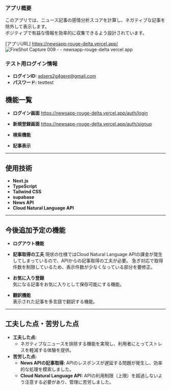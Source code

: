 ###  アプリ概要
このアプリでは、ニュース記事の感情分析スコアを計算し、ネガティブな記事を除外して表示します。  
ポジティブで有益な情報を効率的に収集できるよう設計されています。

[アプリURL]
https://newsapp-rouge-delta.vercel.app/
![FireShot Capture 009 -  - newsapp-rouge-delta vercel app](https://github.com/user-attachments/assets/fcc66f6f-a782-4a25-853f-04ccf7a32eb4)



### テスト用ログイン情報
- **ログインID:** adsers2g4gere@gmail.com  
- **パスワード:** testtest  

## 機能一覧
- **ログイン画面**
https://newsapp-rouge-delta.vercel.app/auth/login

- **新規登録画面**
https://newsapp-rouge-delta.vercel.app/auth/signup

- **検索機能** 

- **記事表示**  

---

## 使用技術
- **Next.js**  
- **TypeScript** 
- **Tailwind CSS**
- **supabase**    
- **News API**  
- **Cloud Natural Language API**  

---

## 今後追加予定の機能
- **ログアウト機能**
- **記事取得の工夫**
現状の仕様ではCloud Natural Language APIの課金が発生してしまっているので、APIからの記事取得の工夫が必要。
急ぎ対応で取得件数を制限しているため、表示件数が少なくなっている部分を要修正。

- **お気に入り登録**  
  気になる記事をお気に入りとして保存可能にする機能。
- **翻訳機能**  
  表示された記事を多言語で翻訳する機能。

---

## 工夫した点・苦労した点
- **工夫した点:**  
  - ネガティブなニュースを排除する機能を実現し、利用者にとってストレスを軽減する体験を提供。
- **苦労した点:**  
  - **News APIの記事取得:** APIのレスポンスが遅延する問題が発生し、効率的な処理を模索しました。  
  - **Cloud Natural Language API:** APIの利用制限（上限）を超過しないよう注意する必要があり、管理に苦労しました。

